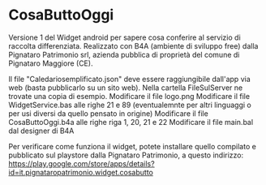 # CosaButtoOggi

Versione 1 del Widget android per sapere cosa conferire al servizio di raccolta differenziata.
Realizzato con B4A (ambiente di sviluppo free) dalla Pignataro Patrimonio srl, azienda pubblica di proprietà del comune di Pignataro Maggiore (CE).

Il file "Caledariosemplificato.json" deve essere raggiungibile dall'app via web (basta pubblicarlo su un sito web). Nella cartella FileSulServer ne trovate una copia di esempio.
Modificare il file logo.png
Modificare il file WidgetService.bas alle righe 21 e 89 (eventualemnte per altri linguaggi o per usi diversi da quello pensato in origine)
Modificare il file CosaButtoOggi.b4a alle righe riga 1, 20, 21 e 22
Modificare il file main.bal dal designer di B4A

Per verificare come funziona il widget, potete installare quello compilato e pubblicato sul playstore dalla Pignataro Patrimonio, a questo indirizzo: https://play.google.com/store/apps/details?id=it.pignataropatrimonio.widget.cosabutto

